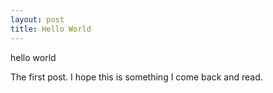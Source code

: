 ```yaml
---
layout: post
title: Hello World
---
```

hello world

The first post. I hope this is something I come back and read.
